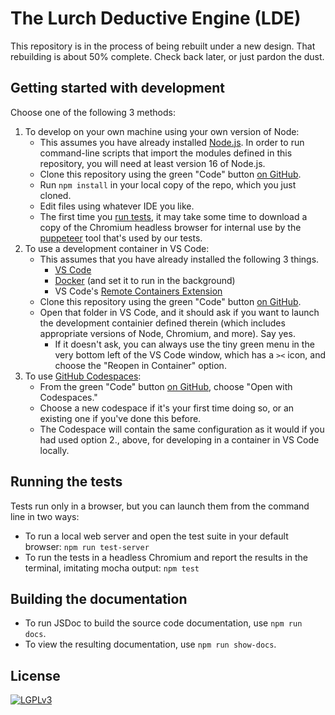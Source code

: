 
# The Lurch Deductive Engine (LDE)

This repository is in the process of being rebuilt under a new design.
That rebuilding is about 50% complete.  Check back later, or just pardon the dust.

## Getting started with development

Choose one of the following 3 methods:

 1. To develop on your own machine using your own version of Node:
    * This assumes you have already installed [Node.js](https://nodejs.org/en/).
      In order to run command-line scripts that import the modules defined in
      this repository, you will need at least version 16 of Node.js.
    * Clone this repository using the green "Code" button
      [on GitHub](https://github.com/lurchmath/lde/tree/reboot).
    * Run `npm install` in your local copy of the repo, which you just cloned.
    * Edit files using whatever IDE you like.
    * The first time you [run tests](#running-the-tests), it may take some time
      to download a copy of the Chromium headless browser for internal use by
      the [puppeteer](https://pptr.dev/) tool that's used by our tests.
 2. To use a development container in VS Code:
    * This assumes that you have already installed the following 3 things.
       * [VS Code](https://code.visualstudio.com/)
       * [Docker](https://www.docker.com/) (and set it to run in the background)
       * VS Code's [Remote Containers Extension](https://marketplace.visualstudio.com/items?itemName=ms-vscode-remote.remote-containers)
    * Clone this repository using the green "Code" button
      [on GitHub](https://github.com/lurchmath/lde/tree/reboot).
    * Open that folder in VS Code, and it should ask if you want to launch the
      development containier defined therein (which includes appropriate
      versions of Node, Chromium, and more).  Say yes.
       * If it doesn't ask, you can always use the tiny green menu in the very
         bottom left of the VS Code window, which has a `><` icon, and choose
         the "Reopen in Container" option.
 3. To use [GitHub Codespaces](https://github.com/features/codespaces):
    * From the green "Code" button
      [on GitHub](https://github.com/lurchmath/lde/tree/reboot),
      choose "Open with Codespaces."
    * Choose a new codespace if it's your first
      time doing so, or an existing one if you've done this before.
    * The Codespace will contain the same configuration as it would if you had
      used option 2., above, for developing in a container in VS Code locally.

## Running the tests

Tests run only in a browser, but you can launch them from the command line in
two ways:

 * To run a local web server and open the test suite in your default browser:
   `npm run test-server`
 * To run the tests in a headless Chromium and report the results in the
   terminal, imitating mocha output: `npm test`

## Building the documentation

 * To run JSDoc to build the source code documentation, use `npm run docs`.
 * To view the resulting documentation, use `npm run show-docs`.

<!--
[![Build Status](https://travis-ci.org/lurchmath/lde.svg?branch=master)](https://travis-ci.org/lurchmath/lde)

[See documentation on the project website.](http://lurchmath.github.io/lde)

## Getting started with development

 * Install [node](https://nodejs.org/en/) and [npm](https://www.npmjs.com/).
 * Install [gulp](https://gulpjs.com/) globally
   (`npm install gulp-cli -g`).
 * Clone this repo.
 * In the repo, run `npm install`.

## Repository structure

 * `src/` folder is where the source code lives, written in
   [Literate CoffeeScript](http://coffeescript.org/#literate).
 * `release/` folder stores the sources that have been compiled to
   JavaScript.
    * To compile everything in your own copy of the repo, run `gulp build`.
    * If you make changes to the source code, be sure to compile to the
      release folder before committing and pushing, so that the two folders
      are always consistent in the repo online.
 * `docs/` is where the documentation source files are written in Markdown.
 * `site/` contains the documentation, compiled to a static site.
    * To rebuild the docs in your own copy of the repo, run `gulp docs`.
    * This requires you to have [mkdocs](http://www.mkdocs.org/) installed.
    * Pushing changes in this folder to GitHub will update the main site
      documentation, linked to above.
    * Any time you change the content of the `docs/` folder, you should
      rebuild them into `site/` before committing and pushing, so that the
      two folders (and, more importantly, the docs site online) stay
      consistent.
 * `tests/` contains the source code for the unit tests.
    * To run all tests in your own copy of the repo, run `gulp test`.

To control how the docs are built, edit [mkdocs.yml](mkdocs.yml).

To control all build processes, edit
[gulpfile.litcoffee](gulpfile.litcoffee).
-->

## License

[![LGPLv3](https://www.gnu.org/graphics/lgplv3-147x51.png)](https://www.gnu.org/licenses/lgpl-3.0.en.html)

